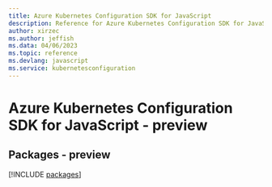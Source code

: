 ```yaml
---
title: Azure Kubernetes Configuration SDK for JavaScript
description: Reference for Azure Kubernetes Configuration SDK for JavaScript
author: xirzec
ms.author: jeffish
ms.data: 04/06/2023
ms.topic: reference
ms.devlang: javascript
ms.service: kubernetesconfiguration
---
```

# Azure Kubernetes Configuration SDK for JavaScript - preview
## Packages - preview
[!INCLUDE [packages](kubernetes-configuration-index.md)]